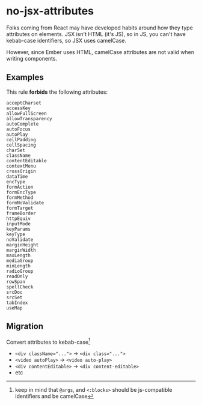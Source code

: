 # no-jsx-attributes

Folks coming from React may have developed habits around how they type attributes on elements.
JSX isn't HTML (it's JS), so in JS, you can't have kebab-case identifiers, so JSX uses camelCase.

However, since Ember uses HTML, camelCase attributes are not valid when writing components.

## Examples

This rule **forbids** the following attributes:

```
acceptCharset
accessKey
allowFullScreen
allowTransparency
autoComplete
autoFocus
autoPlay
cellPadding
cellSpacing
charSet
className
contentEditable
contextMenu
crossOrigin
dataTime
encType
formAction
formEncType
formMethod
formNoValidate
formTarget
frameBorder
httpEquiv
inputMode
keyParams
keyType
noValidate
marginHeight
marginWidth
maxLength
mediaGroup
minLength
radioGroup
readOnly
rowSpan
spellCheck
srcDoc
srcSet
tabIndex
useMap
```

## Migration

Convert attributes to kebab-case[^camelCaseNote]

- `<div className="...">` -> `<div class="...">`
- `<video autoPlay>` -> `<video auto-play>`
- `<div contentEditable>` -> `<div content-editable>`
- etc


[^camelCaseNote]: keep in mind that `@args`, and `<:blocks>` should be js-compatible identifiers and be camelCase


